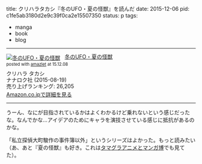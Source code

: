 title: クリハラタカシ『冬のUFO・夏の怪獣』を読んだ
date: 2015-12-06
pid: c1fe5ab3180d2e9c39f0ca2e15507350
status: p
tags:
- manga
- book
- blog
---

<div class="amazlet-box" style="margin-bottom:0px;"><div class="amazlet-image" style="float:left;margin:0px 12px 1px 0px;"><a href="http://www.amazon.co.jp/exec/obidos/ASIN/4904292561/dotimpact-22/ref=nosim/" name="amazletlink" target="_blank"><img src="http://ecx.images-amazon.com/images/I/51z-fGlOnNL._SL160_.jpg" alt="冬のUFO・夏の怪獣" style="border: none;" /></a></div><div class="amazlet-info" style="line-height:120%; margin-bottom: 10px"><div class="amazlet-name" style="margin-bottom:10px;line-height:120%"><a href="http://www.amazon.co.jp/exec/obidos/ASIN/4904292561/dotimpact-22/ref=nosim/" name="amazletlink" target="_blank">冬のUFO・夏の怪獣</a><div class="amazlet-powered-date" style="font-size:80%;margin-top:5px;line-height:120%">posted with <a href="http://www.amazlet.com/" title="amazlet" target="_blank">amazlet</a> at 15.12.08</div></div><div class="amazlet-detail">クリハラ タカシ <br />ナナロク社 (2015-08-19)<br />売り上げランキング: 26,205<br /></div><div class="amazlet-sub-info" style="float: left;"><div class="amazlet-link" style="margin-top: 5px"><a href="http://www.amazon.co.jp/exec/obidos/ASIN/4904292561/dotimpact-22/ref=nosim/" name="amazletlink" target="_blank">Amazon.co.jpで詳細を見る</a></div></div></div><div class="amazlet-footer" style="clear: left"></div></div>

---- 

うーん、なにが目指されているかはよくわかるけど乗れないという感じだったな。なんでかな…アイデアのためにキャラを演技させている感じに抵抗があるのかな。

「私立探偵大町駿作の事件簿以外」というシリーズはよかった。もっと読みたい（あ、あと『夏の怪獣』も好き。これは[タマグラアニメとマンガ博][1]でも見てた）。

[1]:	http://www.3331.jp/schedule/002287.html